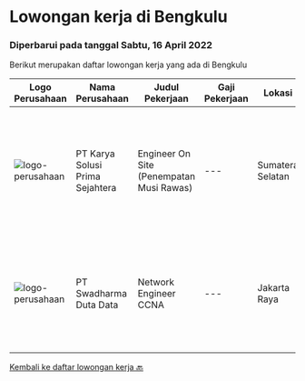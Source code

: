 
  # Lowongan kerja di Bengkulu

  ### Diperbarui pada tanggal Sabtu, 16 April 2022

  Berikut merupakan daftar lowongan kerja yang ada di Bengkulu

  |Logo Perusahaan | Nama Perusahaan | Judul Pekerjaan | Gaji Pekerjaan | Lokasi | Deskripsi | Tanggal diunggah | Pranala |
  | -------------- | --------------- | --------------- | --------- | --------- | -------------- | ------- | ----------- |
  |![logo-perusahaan](https://image-service-cdn.seek.com.au/bb0f2c313297f2db3d497466b95d7da85644edc0/ee4dce1061f3f616224767ad58cb2fc751b8d2dc)|PT Karya Solusi Prima Sejahtera|Engineer On Site (Penempatan Musi Rawas)|---|Sumatera Selatan|Kualifikasi : Pendidikan minimal D3/S1 Teknik Informatika/Teknik Telekomunikasi Memiliki pengalaman pekerjaan di bidang yang sama minimal 1 tahun...|Kamis, 14 April 2022|https://www.jobstreet.co.id/id/job/engineer-on-site-penempatan-musi-rawas-3844505?token=0~9d68cffc-8680-427a-ad2c-69161ebe9424&sectionRank=1&jobId=jobstreet-id-job-3844505|
|![logo-perusahaan](https://image-service-cdn.seek.com.au/e55e3708620a7ff5e7da329d1725ee01ed113417/ee4dce1061f3f616224767ad58cb2fc751b8d2dc)|PT Swadharma Duta Data|Network Engineer CCNA|---|Jakarta Raya|Kualifikasi : D3- S1 bidang Teknik Informatika, Ilmu Komputer Usia 20 - 30 tahun Pengalaman di bidang IT Network 1 - 2 Tahun Menguasai bidang IT...|Kamis, 24 Maret 2022|https://www.jobstreet.co.id/id/job/network-engineer-ccna-3831920?token=0~9d68cffc-8680-427a-ad2c-69161ebe9424&sectionRank=2&jobId=jobstreet-id-job-3831920|


  [Kembali ke daftar lowongan kerja 🔙](../README.md#daftar-lowongan-kerja)
  